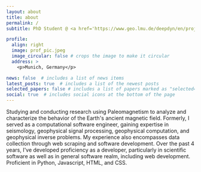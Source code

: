 ```yaml
---
layout: about
title: about
permalink: /
subtitle: PhD Student @ <a href='https://www.geo.lmu.de/deepdyn/en/projects/lhuillier-florian-geomagnetic-field-behaviour/'>Ludwig-Maximilians-Universität München</a>

profile:
  align: right
  image: prof_pic.jpeg
  image_circular: false # crops the image to make it circular
  address: >
    <p>Munich, Germany</p>

news: false  # includes a list of news items
latest_posts: true  # includes a list of the newest posts
selected_papers: false # includes a list of papers marked as "selected={true}"
social: true  # includes social icons at the bottom of the page
---
```


Studying and conducting research using Paleomagnetism to analyze and characterize the behavior of the Earth's ancient magnetic field. Formerly, I served as a computational software engineer, gaining expertise in seismology, geophysical signal processing, geophysical computation, and geophysical inverse problems. My experience also encompasses data collection through web scraping and software development. Over the past 4 years, I've developed proficiency as a developer, particularly in scientific software as well as in general software realm, including web development. Proficient in Python, Javascript, HTML, and CSS.
